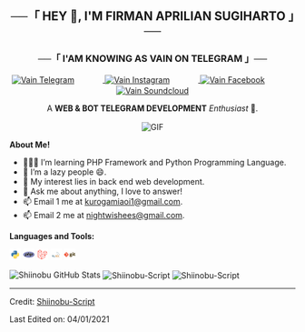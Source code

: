 <h2 align="center">
    ──「 HEY 👋, I'M FIRMAN APRILIAN SUGIHARTO 」──
</h2>
<h3 align="center">
    ──「 I'AM KNOWING AS VAIN ON TELEGRAM 」──
</h3>

<p align="center">
<a href="https://t.me/saint_foire" >
  <img align="center" style="padding-right: 50px" alt="Vain Telegram" width="40px" src="https://cdn.jsdelivr.net/npm/simple-icons@3.13.0/icons/telegram.svg" />
</a>

<a href="https://www.instagram.com/mas.firmann/" >
  <img align="center" style="padding-right: 50px" alt="Vain Instagram" width="40px" src="https://cdn.jsdelivr.net/npm/simple-icons@v3/icons/instagram.svg" />
</a>

<a href="https://web.facebook.com/vnn.qy/">
  <img align="center" style="padding-right: 50px" alt="Vain Facebook" width="40px" src="https://cdn.jsdelivr.net/npm/simple-icons@v3/icons/facebook.svg" />
</a>

<a href="https://soundcloud.com/kurogami-aoi">
  <img align="center" alt="Vain Soundcloud" width="40px" src="https://cdn.jsdelivr.net/npm/simple-icons@3.13.0/icons/soundcloud.svg" />
</a>
</p>

<p align="center">
A <b>WEB & BOT TELEGRAM DEVELOPMENT</b> <i>Enthusiast</i> 🚀.
</p>


 
<p align="center">
  <img align="center" alt="GIF" src="https://i.postimg.cc/QtLnbHqK/Cheery-Separate-Goldeneye.gif" />
</p>

**About Me!**

- 👨🏽‍💻 I’m learning PHP Framework and Python Programming Language.
- 🌱 I’m a lazy people :smile:. 
- 🤔 My interest lies in back end web development.
- 💬 Ask me about anything, I love to answer!
- 📫 Email 1 me at [kurogamiaoi1@gmail.com](mailto:kurogamiaoi1@gmail.com).
- 📫 Email 2 me at [nightwishees@gmail.com](mailto:nightwishees@gmail.com).



**Languages and Tools:**  


<code><img height="20" src="https://raw.githubusercontent.com/github/explore/80688e429a7d4ef2fca1e82350fe8e3517d3494d/topics/python/python.png"></code>
<code><img height="20" src="https://raw.githubusercontent.com/github/explore/80688e429a7d4ef2fca1e82350fe8e3517d3494d/topics/php/php.png"></code>
<code><img height="20" src="https://raw.githubusercontent.com/github/explore/80688e429a7d4ef2fca1e82350fe8e3517d3494d/topics/laravel/laravel.png"></code>
<code><img height="20" src="https://raw.githubusercontent.com/github/explore/80688e429a7d4ef2fca1e82350fe8e3517d3494d/topics/mysql/mysql.png"></code>
<code><img height="20" src="https://raw.githubusercontent.com/github/explore/80688e429a7d4ef2fca1e82350fe8e3517d3494d/topics/git/git.png"></code>

<img src="https://github-readme-stats.vercel.app/api?username=shiinobu&show_icons=true&hide_border=true&count_private=true&theme=chartreuse-dark&icon_color=fad000" alt="Shiinobu GitHub Stats">
<img align="center" src="https://github-readme-streak-stats.herokuapp.com/?user=shiinobu&theme=Javascript-dark&date_format=M%20j%5B%2C%20Y%5D&dates=0ADD2F" alt="Shiinobu-Script" />
<img align="center" width=500 src="https://github-readme-stats.vercel.app/api/top-langs/?username=shiinobu&count_private=true&theme=radical" alt="Shiinobu-Script" />

----
Credit: [Shiinobu-Script](https://github.com/shiinobu)

Last Edited on: 04/01/2021